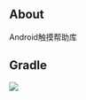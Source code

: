 ## About
Android触摸帮助库

## Gradle
[![](https://jitpack.io/v/zj565061763/touchhelper.svg)](https://jitpack.io/#zj565061763/touchhelper)
